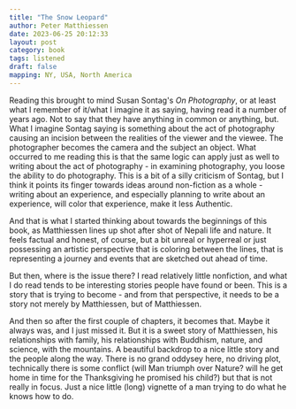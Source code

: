 ```yaml
---
title: "The Snow Leopard"
author: Peter Matthiessen
date: 2023-06-25 20:12:33
layout: post
category: book
tags: listened
draft: false
mapping: NY, USA, North America
---
```


Reading this brought to mind Susan Sontag's _On Photography_, or at least what I remember of it/what I imagine it as saying, having read it a number of years ago. Not to say that they have anything in common or anything, but. What I imagine Sontag saying is something about the act of photography causing an incision between the realities of the viewer and the viewee. The photographer becomes the camera and the subject an object. What occurred to me reading this is that the same logic can apply just as well to writing about the act of photography - in examining photography, you loose the ability to do photography. This is a bit of a silly criticism of Sontag, but I think it points its finger towards ideas around non-fiction as a whole - writing about an experience, and especially planning to write about an experience, will color that experience, make it less Authentic.

And that is what I started thinking about towards the beginnings of this book, as Matthiessen lines up shot after shot of Nepali life and nature. It feels factual and honest, of course, but a bit unreal or hyperreal or just possessing an artistic perspective that is coloring between the lines, that is representing a journey and events that are sketched out ahead of time.

But then, where is the issue there? I read relatively little nonfiction, and what I do read tends to be interesting stories people have found or been. This is a story that is trying to become - and from that perspective, it needs to be a story not merely by Matthiessen, but of Matthiessen.

And then so after the first couple of chapters, it becomes that. Maybe it always was, and I just missed it. But it is a sweet story of Matthiessen, his relationships with family, his relationships with Buddhism, nature, and science, with the mountains. A beautiful backdrop to a nice little story and the people along the way. There is no grand oddysey here, no driving plot, technically there is some conflict (will Man triumph over Nature? will he get home in time for the Thanksgiving he promised his child?) but that is not really in focus. Just a nice little (long) vignette of a man trying to do what he knows how to do.
